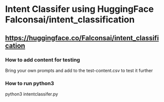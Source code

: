 # Intent Classifer using HuggingFace Falconsai/intent_classification 
## https://huggingface.co/Falconsai/intent_classification


### How to add content for testing
Bring your own prompts and add to the test-content.csv to test it further

### How to run python3 
python3 intentclassifer.py
